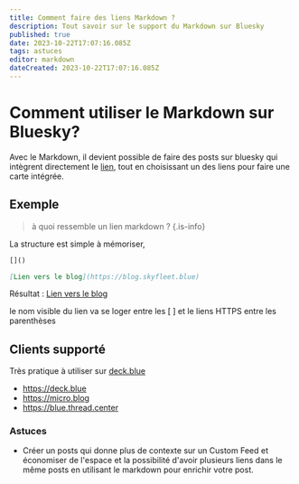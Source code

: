```yaml
---
title: Comment faire des liens Markdown ?
description: Tout savoir sur le support du Markdown sur Bluesky
published: true
date: 2023-10-22T17:07:16.085Z
tags: astuces
editor: markdown
dateCreated: 2023-10-22T17:07:16.085Z
---
```


# Comment utiliser le Markdown sur Bluesky?

Avec le Markdown, il devient possible de faire des posts sur bluesky qui intègrent directement le [lien](https://bsky.app/profile/did:plc:gc7pqgc337bwj2n5mbnkixzk/feed/aaafckt74ab56), tout en choisissant un des liens pour faire une carte intégrée. 

## Exemple 

> à quoi ressemble un lien markdown ?
{.is-info}

La structure est simple à mémoriser, 
```markdown
[]()
```

```markdown
[Lien vers le blog](https://blog.skyfleet.blue)
```

Résultat : [Lien vers le blog](https://blog.skyfleet.blue)

le nom visible du lien va se loger entre les [ ] et le liens HTTPS entre les parenthèses 


## Clients supporté

Très pratique à utiliser sur [deck.blue](https://deck.blue)

- https://deck.blue
- https://micro.blog
- https://blue.thread.center


### Astuces

- Créer un posts qui donne plus de contexte sur un Custom Feed et économiser de l'espace et la possibilité d'avoir plusieurs liens dans le même posts en utilisant le markdown pour enrichir votre post. 